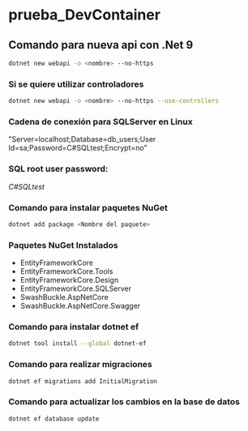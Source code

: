 # prueba_DevContainer

## Comando para nueva api con .Net 9

``` bash
dotnet new webapi -o <nombre> --no-https
```

### Si se quiere utilizar controladores 

``` bash
dotnet new webapi -o <nombre> --no-https --use-controllers
```

### Cadena de conexión para SQLServer en Linux

"Server=localhost;Database=db_users;User Id=sa;Password=C#SQLtest;Encrypt=no"

### SQL root user password: 
_C#SQLtest_

### Comando para instalar paquetes NuGet
``` bash
dotnet add package <Nombre del paquete>
```

### Paquetes NuGet Instalados
- EntityFrameworkCore
- EntityFrameworkCore.Tools
- EntityFrameworkCore.Design
- EntityFrameworkCore.SQLServer
- SwashBuckle.AspNetCore
- SwashBuckle.AspNetCore.Swagger

### Comando para instalar dotnet ef

```bash
dotnet tool install --global dotnet-ef
```

### Comando para realizar migraciones

```bash
dotnet ef migrations add InitialMigration
```

### Comando para actualizar los cambios en la base de datos

```bash
dotnet ef database update
```